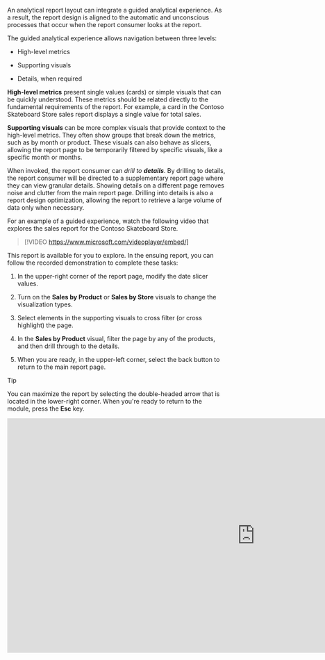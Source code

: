 An analytical report layout can integrate a guided analytical experience. As a result, the report design is aligned to the automatic and unconscious processes that occur when the report consumer looks at the report.

The guided analytical experience allows navigation between three levels:

- High-level metrics

- Supporting visuals

- Details, when required

**High-level metrics** present single values (cards) or simple visuals that can be quickly understood. These metrics should be related directly to the fundamental requirements of the report. For example, a card in the Contoso Skateboard Store sales report displays a single value for total sales.

**Supporting visuals** can be more complex visuals that provide context to the high-level metrics. They often show groups that break down the metrics, such as by month or product. These visuals can also behave as slicers, allowing the report page to be temporarily filtered by specific visuals, like a specific month or months.

When invoked, the report consumer can *drill to **details***. By drilling to details, the report consumer will be directed to a supplementary report page where they can view granular details. Showing details on a different page removes noise and clutter from the main report page. Drilling into details is also a report design optimization, allowing the report to retrieve a large volume of data only when necessary.

For an example of a guided experience, watch the following video that explores the sales report for the Contoso Skateboard Store.

> [!VIDEO https://www.microsoft.com/videoplayer/embed/]

This report is available for you to explore. In the ensuing report, you can follow the recorded demonstration to complete these tasks:

1. In the upper-right corner of the report page, modify the date slicer values.

1. Turn on the **Sales by Product** or **Sales by Store** visuals to change the visualization types.

1. Select elements in the supporting visuals to cross filter (or cross highlight) the page.

1. In the **Sales by Product** visual, filter the page by any of the products, and then drill through to the details.

1. When you are ready, in the upper-left corner, select the back button to return to the main report page.

> [!TIP]
> You can maximize the report by selecting the double-headed arrow that is located in the lower-right corner. When you're ready to return to the module, press the **Esc** key.

<iframe width="1140" height="540" src="https://msit.powerbi.com/view?r=eyJrIjoiNTEyY2M3M2UtNmMxMy00NTdhLWI2NmItMjIwNWM3ZGIxYjQ3IiwidCI6IjcyZjk4OGJmLTg2ZjEtNDFhZi05MWFiLTJkN2NkMDExZGI0NyIsImMiOjV9&pageName=ReportSection91fba351496ead734ab1" frameborder="0" allowFullScreen="true"></iframe>
